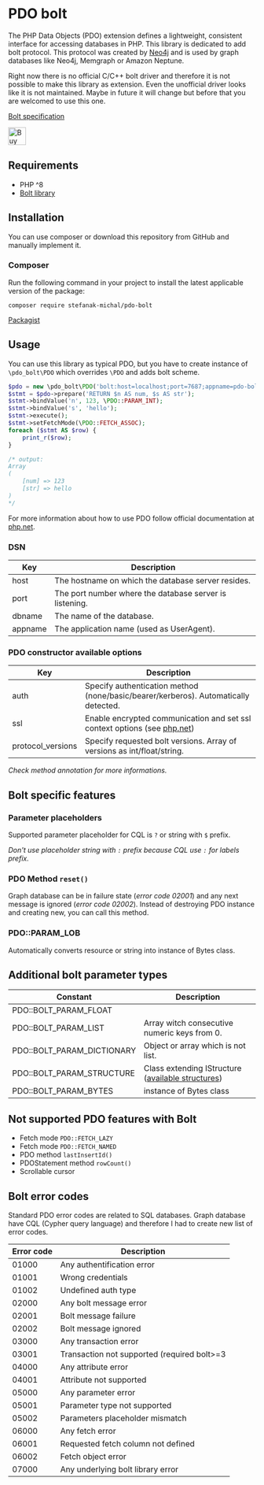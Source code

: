 # PDO bolt

The PHP Data Objects (PDO) extension defines a lightweight, consistent interface for accessing databases in PHP. This
library is dedicated to add bolt protocol. This protocol was created by [Neo4j](https://neo4j.com/) and is used by graph
databases like Neo4j, Memgraph or Amazon Neptune.

Right now there is no official C/C++ bolt driver and therefore it is not possible to make this library as extension.
Even the unofficial driver looks like it is not maintained. Maybe in future it will change but before that you are
welcomed to use this one.

[Bolt specification](https://neo4j.com/docs/bolt/current/)

<a href='https://ko-fi.com/Z8Z5ABMLW' target='_blank'><img height='36' style='border:0px;height:36px;' src='https://cdn.ko-fi.com/cdn/kofi1.png?v=3' border='0' alt='Buy Me a Coffee at ko-fi.com' /></a>

## Requirements

- PHP ^8
- [Bolt library](https://packagist.org/packages/stefanak-michal/bolt)

## Installation

You can use composer or download this repository from GitHub and manually implement it.

### Composer

Run the following command in your project to install the latest applicable version of the package:

`composer require stefanak-michal/pdo-bolt`

[Packagist](https://packagist.org/packages/stefanak-michal/pdo-bolt)

## Usage

You can use this library as typical PDO, but you have to create instance of `\pdo_bolt\PDO` which overrides `\PDO` and
adds bolt scheme.

```php
$pdo = new \pdo_bolt\PDO('bolt:host=localhost;port=7687;appname=pdo-bolt', 'neo4j', 'neo4j');
$stmt = $pdo->prepare('RETURN $n AS num, $s AS str');
$stmt->bindValue('n', 123, \PDO::PARAM_INT);
$stmt->bindValue('s', 'hello');
$stmt->execute();
$stmt->setFetchMode(\PDO::FETCH_ASSOC);
foreach ($stmt AS $row) {
    print_r($row);
}

/* output:
Array
(
    [num] => 123
    [str] => hello
)
*/
```

For more information about how to use PDO follow official documentation
at [php.net](https://www.php.net/manual/en/book.pdo.php).

### DSN

| Key     | Description                                             |
|---------|---------------------------------------------------------|
| host    | The hostname on which the database server resides.      |
| port    | The port number where the database server is listening. |
| dbname  | The name of the database.                               |
| appname | The application name (used as UserAgent).               |

### PDO constructor available options

| Key               | Description                                                                                                               |
|-------------------|---------------------------------------------------------------------------------------------------------------------------|
| auth              | Specify authentication method (none/basic/bearer/kerberos). Automatically detected.                                       |
| ssl               | Enable encrypted communication and set ssl context options (see [php.net](https://www.php.net/manual/en/context.ssl.php)) |
| protocol_versions | Specify requested bolt versions. Array of versions as int/float/string.                                                   |

_Check method annotation for more informations._

## Bolt specific features

### Parameter placeholders

Supported parameter placeholder for CQL is `?` or string with `$` prefix.

_Don't use placeholder string with `:` prefix because CQL use `:` for labels prefix._

### PDO Method `reset()`

Graph database can be in failure state (_error code 02001_) and any next message is ignored (_error code 02002_).
Instead of destroying PDO instance and creating new, you can call this method.

### PDO::PARAM_LOB

Automatically converts resource or string into instance of Bytes class.

## Additional bolt parameter types

| Constant                   | Description                                                                                                                       |
|----------------------------|-----------------------------------------------------------------------------------------------------------------------------------|
| PDO::BOLT_PARAM_FLOAT      |                                                                                                                                   |
| PDO::BOLT_PARAM_LIST       | Array witch consecutive numeric keys from 0.                                                                                      | 
| PDO::BOLT_PARAM_DICTIONARY | Object or array which is not list.                                                                                                |
| PDO::BOLT_PARAM_STRUCTURE  | Class extending IStructure ([available structures](https://neo4j.com/docs/cypher-manual/current/syntax/values/#structural-types)) |
| PDO::BOLT_PARAM_BYTES      | instance of Bytes class                                                                                                           |

## Not supported PDO features with Bolt

- Fetch mode `PDO::FETCH_LAZY`
- Fetch mode `PDO::FETCH_NAMED`
- PDO method `lastInsertId()`
- PDOStatement method `rowCount()`
- Scrollable cursor

## Bolt error codes

Standard PDO error codes are related to SQL databases. Graph database have CQL (Cypher query language) and therefore I
had to create new list of error codes.

| Error code | Description                                 |
|------------|---------------------------------------------|
| 01000      | Any authentification error                  |
| 01001      | Wrong credentials                           |
| 01002      | Undefined auth type                         |
| 02000      | Any bolt message error                      |
| 02001      | Bolt message failure                        |
| 02002      | Bolt message ignored                        |
| 03000      | Any transaction error                       |
| 03001      | Transaction not supported (required bolt>=3 |
| 04000      | Any attribute error                         |
| 04001      | Attribute not supported                     |
| 05000      | Any parameter error                         |
| 05001      | Parameter type not supported                |
| 05002      | Parameters placeholder mismatch             |
| 06000      | Any fetch error                             |
| 06001      | Requested fetch column not defined          |
| 06002      | Fetch object error                          |
| 07000      | Any underlying bolt library error           |
